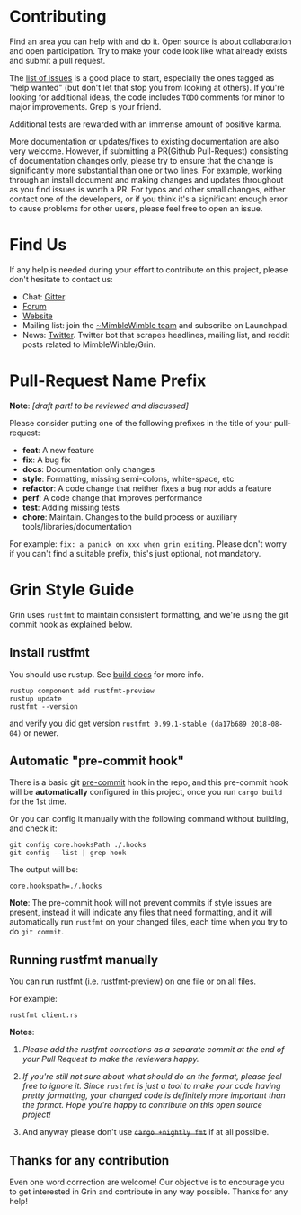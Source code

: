 # Contributing

Find an area you can help with and do it. Open source is about collaboration and open participation. Try to make your code look like what already exists and submit a pull request.

The [list of issues](https://github.com/mimblewimble/grin/issues) is a good place to start, especially the ones tagged as "help wanted" (but don't let that stop you from looking at others). If you're looking for additional ideas, the code includes `TODO` comments for minor to major improvements. Grep is your friend.

Additional tests are rewarded with an immense amount of positive karma.

More documentation or updates/fixes to existing documentation are also very welcome. However, if submitting a PR(Github Pull-Request) consisting of documentation changes only, please try to ensure that the change is significantly more substantial than one or two lines. For example, working through an install document and making changes and updates throughout as you find issues is worth a PR. For typos and other small changes, either contact one of the developers, or if you think it's a significant enough error to cause problems for other users, please feel free to open an issue.

# Find Us

If any help is needed during your effort to contribute on this project, please don't hesitate to contact us:
* Chat: [Gitter](https://gitter.im/grin_community/Lobby).
* [Forum](https://www.grin-forum.org/)
* [Website](https://grin-tech.org)
* Mailing list: join the [~MimbleWimble team](https://launchpad.net/~mimblewimble) and subscribe on Launchpad.
* News: [Twitter](https://twitter.com/grinmw). Twitter bot that scrapes headlines, mailing list, and reddit posts related to MimbleWinble/Grin.

# Pull-Request Name Prefix

**Note**: *[draft part! to be reviewed and discussed]*

Please consider putting one of the following prefixes in the title of your pull-request:
- **feat**:     A new feature
- **fix**:      A bug fix
- **docs**:     Documentation only changes
- **style**:    Formatting, missing semi-colons, white-space, etc
- **refactor**: A code change that neither fixes a bug nor adds a feature
- **perf**:     A code change that improves performance
- **test**:     Adding missing tests
- **chore**:    Maintain. Changes to the build process or auxiliary tools/libraries/documentation

For example: `fix: a panick on xxx when grin exiting`. Please don't worry if you can't find a suitable prefix, this's just optional, not mandatory.

# Grin Style Guide

Grin uses `rustfmt` to maintain consistent formatting, and we're using the git commit hook as explained below.

## Install rustfmt

You should use rustup. See [build docs](doc/build.md) for more info.

```
rustup component add rustfmt-preview
rustup update
rustfmt --version
```

and verify you did get version `rustfmt 0.99.1-stable (da17b689 2018-08-04)` or newer.

## Automatic "pre-commit hook"

There is a basic git [pre-commit](.hooks/pre-commit) hook in the repo, and this pre-commit hook will be **automatically** configured in this project, once you run `cargo build` for the 1st time.
  
Or you can config it manually with the following command without building, and check it:
```
git config core.hooksPath ./.hooks
git config --list | grep hook
```
The output will be:
```
core.hookspath=./.hooks
```

**Note**: The pre-commit hook will not prevent commits if style issues are present, instead it will indicate any files that need formatting, and it will automatically run `rustfmt` on your changed files, each time when you try to do `git commit`.

## Running rustfmt manually

You can run rustfmt (i.e. rustfmt-preview) on one file or on all files.

For example:
```
rustfmt client.rs
```

**Notes**:
1. *Please add the rustfmt corrections as a separate commit at the end of your Pull Request to make the reviewers happy.*

2. *If you're still not sure about what should do on the format, please feel free to ignore it. Since `rustfmt` is just a tool to make your code having pretty formatting, your changed code is definitely more important than the format. Hope you're happy to contribute on this open source project!*

3. And anyway please don't use ~~`cargo +nightly fmt`~~ if at all possible.

## Thanks for any contribution

Even one word correction are welcome! Our objective is to encourage you to get interested in Grin and contribute in any way possible. Thanks for any help!


